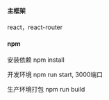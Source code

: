 
#### 主框架 
react，react-router


#### npm
安装依赖 npm install

开发环境 npm run start,  3000端口

生产环境打包 npm run build 
